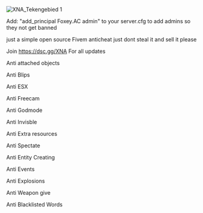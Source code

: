 ![XNA_Tekengebied 1](https://user-images.githubusercontent.com/46900190/144485923-6c5023f4-6182-4e2e-8a8d-342e62851106.png)

Add: "add_principal Foxey.AC admin" to your server.cfg to add admins so they not get banned

just a simple open source Fivem anticheat just dont steal it and sell it please

Join https://dsc.gg/XNA For all updates

Anti attached objects

Anti Blips

Anti ESX

Anti Freecam

Anti Godmode

Anti Invisble

Anti Extra resources

Anti Spectate

Anti Entity Creating

Anti Events

Anti Explosions

Anti Weapon give

Anti Blacklisted Words

